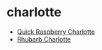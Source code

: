 # charlotte

 * [Quick Raspberry Charlotte](index/q/quick-raspberry-charlotte-241747.json)
 * [Rhubarb Charlotte](index/r/rhubarb-charlotte-104776.json)
